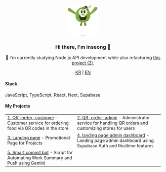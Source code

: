 <div align="center">  
  <a href="https://inseong-landing-page.vercel.app/" alt="페이지 이동" target="_blank">
    <img src="./src/WeTransfer.gif" width="100"> 
  </a>

  <h3>Hi there, I'm inseong 👋</h3>

  <p>
    🔧 I'm currently studying Node.js API development while also refactoring <a href="https://github.com/inseong01/QR-order-admin">this project (2)</a>.
  </p>

  <p align="center"> 
    <a href="README.md"><span>KR</span></a> |  
    <a href="README_EN.md"><span>EN</span></a> 
  </p>

  <h4 align="left">Stack</h4>
  <p align="left">JavaScript, TypeScript, React, Next, Supabase</p>

  <h4 align="left">My Projects</h4>
    <table align="center">
        <tr> 
            <td>
                <a href="https://github.com/inseong01/QR-order-customer">1. QR-order-customer</a> 
                - Customer service for ordering food via QR codes in the store
            </td> 
            <td>
                <a href="https://github.com/inseong01/QR-order-admin">2. QR-order-admin</a> 
                - Administrator service for handling QR orders and customizing stores for users
            </td> 
        </tr> 
        <tr>
            <td>
                <a href="https://github.com/inseong01/landing-page">3. Landing page</a>
                - Promotional Page for Projects
            </td>
            <td>
                <a href="https://github.com/inseong01/landing-page-admin-dashboard">4. landing page admin dashboard</a> 
                - Landing page admin dashboard using Supabase Auth and Realtime features
            </td>
        </tr>
        <tr>
            <td>
                <a href="https://github.com/inseong01/smart-commit-bot">5. Smart commit bot</a> 
                - Script for Automating Work Summary and Push using Gemini
            </td>
            <td>
            </td>            
        </tr>
    </table>
<div>
